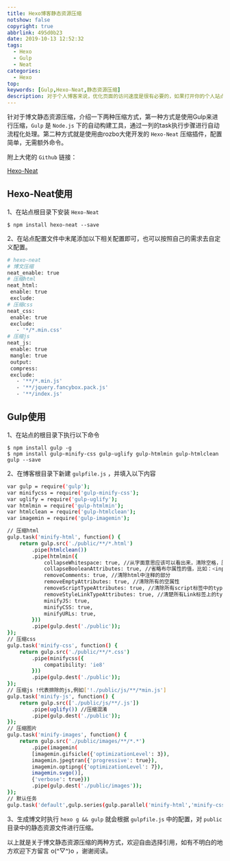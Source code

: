 ```yaml
---
title: Hexo博客静态资源压缩
notshow: false
copyright: true
abbrlink: 495d0b23
date: 2019-10-13 12:52:32
tags:
  - Hexo
  - Gulp
  - Neat
categories:
  - Hexo
top:
keywords: [Gulp,Hexo-Neat,静态资源压缩]
description: 对于个人博客来说，优化页面的访问速度是很有必要的，如果打开你的个人站点，加载个首页就要十几秒，页面长时间处于空白状态，想必没什么人能够忍受得了吧。个人觉得，如果能把页面的加载时间控制在三四秒内，就很不错了。
---
```

针对于博文静态资源压缩，介绍一下两种压缩方式，第一种方式是使用Gulp来进行压缩，`Gulp` 是 `Node.js` 下的自动构建工具，通过一列的task执行步骤进行自动流程化处理。第二种方式就是使用由rozbo大佬开发的 `Hexo-Neat` 压缩插件，配置简单，无需额外命令。

附上大佬的 `Github` 链接：

<a href="https://github.com/rozbo/hexo-neat" class="LinkCard">Hexo-Neat</a>

## Hexo-Neat使用

1、在站点根目录下安装 `Hexo-Neat`

```CMD
$ npm install hexo-neat --save
```

2、在站点配置文件中末尾添加以下相关配置即可，也可以按照自己的需求去自定义配置。

```BASH
# hexo-neat
# 博文压缩
neat_enable: true
# 压缩html
neat_html:
 enable: true
 exclude:
# 压缩css
neat_css:
 enable: true
 exclude:
   - '*/*.min.css'
# 压缩js
neat_js:
 enable: true
 mangle: true
 output:
 compress:
 exclude:
   - '**/*.min.js'
   - '**/jquery.fancybox.pack.js'
   - '**/index.js'
```

## Gulp使用

1、在站点的根目录下执行以下命令

```CMD
$ npm install gulp -g
$ npm install gulp-minify-css gulp-uglify gulp-htmlmin gulp-htmlclean gulp --save
```

2、在博客根目录下新建 `gulpfile.js` ，并填入以下内容

```BASH
var gulp = require('gulp');
var minifycss = require('gulp-minify-css');
var uglify = require('gulp-uglify');
var htmlmin = require('gulp-htmlmin');
var htmlclean = require('gulp-htmlclean');
var imagemin = require('gulp-imagemin');

// 压缩html
gulp.task('minify-html', function() {
    return gulp.src('./public/**/*.html')
        .pipe(htmlclean())
        .pipe(htmlmin({
            collapseWhitespace: true, //从字面意思应该可以看出来，清除空格，压缩html，这一条比较重要，作用比较大，引起的改变压缩量也特别大
            collapseBooleanAttributes: true, //省略布尔属性的值，比如：<input checked="checked"/>,那么设置这个属性后，就会变成 <input checked/>
            removeComments: true, //清除html中注释的部分
            removeEmptyAttributes: true, //清除所有的空属性
            removeScriptTypeAttributes: true, //清除所有script标签中的type="text/javascript"属性。
            removeStyleLinkTypeAttributes: true, //清楚所有Link标签上的type属性。
            minifyJS: true,
            minifyCSS: true,
            minifyURLs: true,
        }))
        .pipe(gulp.dest('./public'));
});
// 压缩css
gulp.task('minify-css', function() {
    return gulp.src('./public/**/*.css')
        .pipe(minifycss({
            compatibility: 'ie8'
        }))
        .pipe(gulp.dest('./public'));
});
// 压缩js !代表排除的js,例如['!./public/js/**/*min.js']
gulp.task('minify-js', function() {
    return gulp.src(['./public/js/**/.js'])
        .pipe(uglify()) //压缩混淆
        .pipe(gulp.dest('./public'));
});
// 压缩图片
gulp.task('minify-images', function() {
    return gulp.src('./public/images/**/*.*')
        .pipe(imagemin(
        [imagemin.gifsicle({'optimizationLevel': 3}),
        imagemin.jpegtran({'progressive': true}),
        imagemin.optipng({'optimizationLevel': 7}),
        imagemin.svgo()],
        {'verbose': true}))
        .pipe(gulp.dest('./public/images'));
});
// 默认任务
gulp.task('default',gulp.series(gulp.parallel('minify-html','minify-css','minify-js','minify-images')));
```

3、生成博文时执行 `hexo g && gulp` 就会根据 `gulpfile.js` 中的配置，对 `public` 目录中的静态资源文件进行压缩。

<div class="note success">
以上就是关于博文静态资源压缩的两种方式，欢迎自由选择引用，如有不明白的地方欢迎下方留言 o(^▽^)o ，谢谢阅读。
</div>
